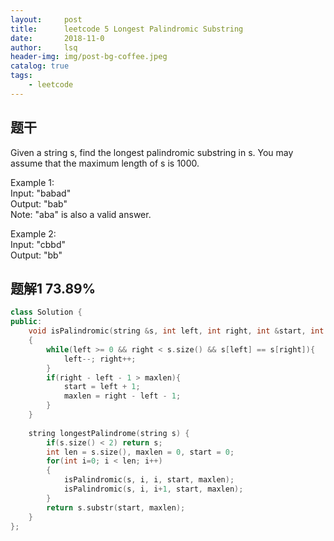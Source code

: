 ```yaml
---
layout:     post
title:      leetcode 5 Longest Palindromic Substring     
date:       2018-11-0    
author:     lsq    
header-img: img/post-bg-coffee.jpeg
catalog: true
tags:
    - leetcode
---
```


## 题干
Given a string s, find the longest palindromic substring in s. You may assume that the maximum length of s is 1000.

Example 1:    
Input: "babad"  
Output: "bab"  
Note: "aba" is also a valid answer.  
  
Example 2:  
Input: "cbbd"  
Output: "bb"  


## 题解1 73.89%
```c++
class Solution {
public:
    void isPalindromic(string &s, int left, int right, int &start, int &maxlen)
    {
        while(left >= 0 && right < s.size() && s[left] == s[right]){
            left--; right++;
        }
        if(right - left - 1 > maxlen){
            start = left + 1;
            maxlen = right - left - 1;
        }
    }
    
    string longestPalindrome(string s) {
        if(s.size() < 2) return s;
        int len = s.size(), maxlen = 0, start = 0;
        for(int i=0; i < len; i++)
        {
            isPalindromic(s, i, i, start, maxlen);
            isPalindromic(s, i, i+1, start, maxlen);
        }
        return s.substr(start, maxlen);
    }
};
```
